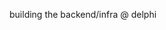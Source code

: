 building the backend/infra @ delphi

<a href="#">
  <img src="http://github-profile-summary-cards.vercel.app/api/cards/profile-details?username=alvinalaphat&theme=react&show_icons=true" height="180px" width="600px>
</a>

<br/>  
